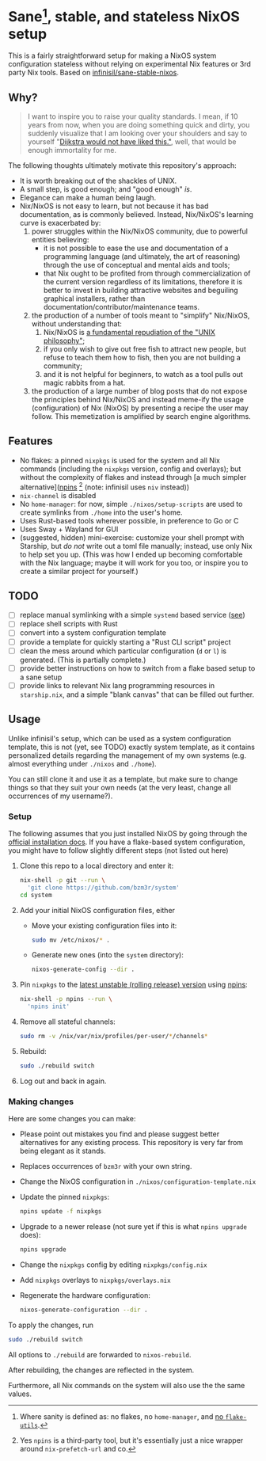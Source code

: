 # Sane[^1], stable, and stateless NixOS setup

This is a fairly straightforward setup for making a NixOS system configuration
stateless without relying on experimental Nix features or 3rd party Nix tools.
Based on
[infinisil/sane-stable-nixos](https://github.com/infinisil/sane-stable-nixos).

[^1]: Where sanity is defined as: no flakes, no `home-manager`, and [no `flake-utils`](https://ayats.org/blog/no-flake-utils/).

## Why?

> I want to inspire you to raise your quality standards. I mean, if 10 years
> from now, when you are doing something quick and dirty, you suddenly visualize
> that I am looking over your shoulders and say to yourself "[Dijkstra would not
> have liked this."](https://www.cs.utexas.edu/users/EWD/transcriptions/EWD12xx/EWD1213.html), well, that would be enough immortality for me.

The following thoughts ultimately motivate this repository's approach:

- It is worth breaking out of the shackles of UNIX.
- A small step, is good enough; and "good enough" *is*.
- Elegance can make a human being laugh.
- Nix/NixOS is not easy to learn, but not because it has bad documentation, as
  is commonly believed. Instead, Nix/NixOS's learning curve is exacerbated by:
    1. power struggles within the Nix/NixOS community, due to powerful entities believing:
        - it is not possible to ease the use and documentation of a programming language
          (and ultimately, the art of reasoning) through the use of conceptual and mental aids and tools;
        - that Nix ought to be profited from through commercialization of
            the current version regardless of its limitations, therefore it is better to invest in building attractive websites and beguiling graphical installers, rather than documentation/contributor/maintenance teams.
    2. the production of a number of tools meant to "simplify" Nix/NixOS, without understanding that:
         1. Nix/NixOS is [a fundamental repudiation of the "UNIX philosophy"](https://www.tweag.io/blog/2022-07-14-taming-unix-with-nix/);
         2. if you only wish to give out free fish to attract new people, but
         refuse to teach them how to fish, then you are not building a
         community;
         3. and it is not helpful for beginners, to watch as a tool pulls out magic rabbits from a hat.
    3. the production of a large number of blog posts that do not expose the
    principles behind Nix/NixOS and instead meme-ify the usage (configuration) of
    Nix (NixOS) by presenting a recipe the user may follow. This memetization is
    amplified by search engine algorithms.

## Features

- No flakes: a pinned `nixpkgs` is used for the system and all Nix commands (including the
  `nixpkgs` version, config and overlays); but without the complexity of flakes
  and instead through [a much simpler alternative]([npins](https://github.com/andir/npins) [^2] (note:
  infinisil uses `niv` instead))
- `nix-channel` is disabled
- No `home-manager`: for now, simple `./nixos/setup-scripts` are used to create
  symlinks from `./home` into the user's home.
- Uses Rust-based tools wherever possible, in preference to Go or C
- Uses Sway + Wayland for GUI
- (suggested, hidden) mini-exercise: customize your shell prompt with Starship, but *do
  not* write out a toml file manually; instead, use only Nix to help set you up.
  (This was how I ended up becoming comfortable with the Nix language; maybe it
  will work for you too, or inspire you to create a similar project for
  yourself.)

[^2]: Yes `npins` is a third-party tool, but it's essentially just a nice
    wrapper around `nix-prefetch-url` and co.

## TODO

- [ ] replace manual symlinking with a simple `systemd` based service ([see](https://gist.github.com/bzm3r/410fc1bcd1f22426a266a7af2b61bdf3))
- [ ] replace shell scripts with Rust
- [ ] convert into a system configuration template
- [ ] provide a template for quickly starting a "Rust CLI script" project
- [ ] clean the mess around which particular configuration (`d` or `l`) is
generated. (This is partially complete.)
- [ ] provide better instructions on how to switch from a flake based setup to a
sane setup
- [ ] provide links to relevant Nix lang programming resources in `starship.nix`,
and a simple "blank canvas" that can be filled out further.

## Usage

Unlike infinisil's setup, which can be used as a system configuration template,
this is not (yet, see TODO) exactly system
template, as it contains personalized details regarding the management of my own
systems (e.g. almost everything under `./nixos` and `./home`).

You can still clone it and use it as a template, but make sure to change things
so that they suit your own needs (at the very least, change all occurrences of
my username?).

### Setup

The following assumes that you just installed NixOS by going through the
[official installation
docs](https://nixos.org/manual/nixos/stable/#sec-installation). If you have a
flake-based system configuration, you might have to follow slightly different
steps (not listed out here)

1. Clone this repo to a local directory and enter it:

   ```sh
   nix-shell -p git --run \
     'git clone https://github.com/bzm3r/system'
   cd system
   ```

2. Add your initial NixOS configuration files, either
   - Move your existing configuration files into it:

     ```sh
     sudo mv /etc/nixos/* .
     ```

   - Generate new ones (into the `system` directory):

     ```sh
     nixos-generate-config --dir .
     ```

3. Pin `nixpkgs` to the [latest unstable (rolling release) version](https://nixos.org/manual/nixos/unstable/release-notes) using [npins](https://github.com/andir/npins):

   ```sh
   nix-shell -p npins --run \
     'npins init'
   ```

4. Remove all stateful channels:

   ```sh
   sudo rm -v /nix/var/nix/profiles/per-user/*/channels*
   ```

5. Rebuild:

   ```sh
   sudo ./rebuild switch
   ```

6. Log out and back in again.

### Making changes

Here are some changes you can make:

- Please point out mistakes you find and please suggest better alternatives for
  any existing process. This repository is very far from being elegant as it stands.
- Replaces occurrences of `bzm3r` with your own string.
- Change the NixOS configuration in `./nixos/configuration-template.nix`
- Update the pinned `nixpkgs`:

  ```sh
  npins update -f nixpkgs
  ```

- Upgrade to a newer release (not sure yet if this is what `npins upgrade` does):

  ```sh
  npins upgrade
  ```

- Change the `nixpkgs` config by editing `nixpkgs/config.nix`
- Add `nixpkgs` overlays to `nixpkgs/overlays.nix`
- Regenerate the hardware configuration:

  ```sh
  nixos-generate-configuration --dir .
  ```

To apply the changes, run

```sh
sudo ./rebuild switch
```

All options to `./rebuild` are forwarded to `nixos-rebuild`.

After rebuilding, the changes are reflected in the system.

Furthermore, all Nix commands on the system will also use the the same values.
